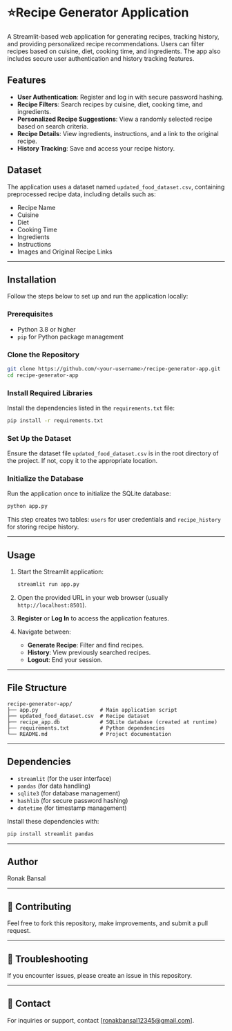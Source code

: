 
# ⭐Recipe Generator Application

A Streamlit-based web application for generating recipes, tracking history, and providing personalized recipe recommendations. Users can filter recipes based on cuisine, diet, cooking time, and ingredients. The app also includes secure user authentication and history tracking features.

## Features

- **User Authentication**: Register and log in with secure password hashing.
- **Recipe Filters**: Search recipes by cuisine, diet, cooking time, and ingredients.
- **Personalized Recipe Suggestions**: View a randomly selected recipe based on search criteria.
- **Recipe Details**: View ingredients, instructions, and a link to the original recipe.
- **History Tracking**: Save and access your recipe history.

## Dataset

The application uses a dataset named `updated_food_dataset.csv`, containing preprocessed recipe data, including details such as:

- Recipe Name
- Cuisine
- Diet
- Cooking Time
- Ingredients
- Instructions
- Images and Original Recipe Links

---

## Installation

Follow the steps below to set up and run the application locally:

### Prerequisites

- Python 3.8 or higher
- `pip` for Python package management

### Clone the Repository

```bash
git clone https://github.com/<your-username>/recipe-generator-app.git
cd recipe-generator-app
```

### Install Required Libraries

Install the dependencies listed in the `requirements.txt` file:

```bash
pip install -r requirements.txt
```

### Set Up the Dataset

Ensure the dataset file `updated_food_dataset.csv` is in the root directory of the project. If not, copy it to the appropriate location.

### Initialize the Database

Run the application once to initialize the SQLite database:

```bash
python app.py
```

This step creates two tables: `users` for user credentials and `recipe_history` for storing recipe history.

---

## Usage

1. Start the Streamlit application:

   ```bash
   streamlit run app.py
   ```

2. Open the provided URL in your web browser (usually `http://localhost:8501`).

3. **Register** or **Log In** to access the application features.

4. Navigate between:
   - **Generate Recipe**: Filter and find recipes.
   - **History**: View previously searched recipes.
   - **Logout**: End your session.

---

## File Structure

```
recipe-generator-app/
├── app.py                    # Main application script
├── updated_food_dataset.csv  # Recipe dataset
├── recipe_app.db             # SQLite database (created at runtime)
├── requirements.txt          # Python dependencies
└── README.md                 # Project documentation
```

---

## Dependencies

- `streamlit` (for the user interface)
- `pandas` (for data handling)
- `sqlite3` (for database management)
- `hashlib` (for secure password hashing)
- `datetime` (for timestamp management)

Install these dependencies with:

```bash
pip install streamlit pandas
```

---

## Author

Ronak Bansal  

---

## 🙌 Contributing  
Feel free to fork this repository, make improvements, and submit a pull request.  

---

## 🐛 Troubleshooting  
If you encounter issues, please create an issue in this repository.  

---

## 📧 Contact  
For inquiries or support, contact [ronakbansal12345@gmail.com].  
